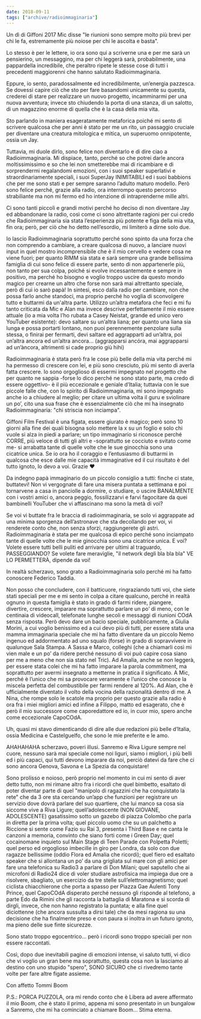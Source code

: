 ```yaml
---
date: 2018-09-11
tags: ["archive/radioimmaginaria"]
---
```

Un dì di Giffoni 2017 Mic disse "le riunioni sono sempre molto più brevi per chi le fa, estremamente più noiose per chi le ascolta e basta".

Lo stesso è per le lettere, io ora sono qui a scriverne una e per me sarà un pensierino, un messaggino, ma per chi leggerà sarà, probabilmente, una pappardella incredibile, che peraltro ripete le stesse cose di tutti i precedenti maggiorenni che hanno salutato Radioimmaginaria.

Eppure, io sento, paradossalmente ed incredibilmente, un’energia pazzesca. Se dovessi capire ciò che sto per fare basandomi unicamente su questa, crederei di stare per realizzare un nuovo progetto, incamminarmi per una nuova avventura; invece sto chiudendo la porta di una stanza, di un salotto, di un magazzino enorme di quella che è la casa della mia vita.

Sto parlando in maniera esageratamente metaforica poiché mi sento di scrivere qualcosa che per anni è stato per me un rito, un passaggio cruciale per diventare una creatura mitologica e mitica, un superuomo onnipotente, ossia un Jay.

Tuttavia, mi duole dirlo, sono felice non diventarlo e di dire ciao a Radioimmaginaria. Mi dispiace, tanto, perché so che potrei darle ancora moltissimissimo e so che lei non smetterebbe mai di ricambiare e di sorprendermi regalandomi emozioni, con i suoi speaker superlativi e straordinariamente speciali, i suoi SuperJay INIMITABILI ed i suoi babbions che per me sono stati e per sempre saranno l’adulto maturo modello. Però sono felice perché, grazie alla radio, ora interrompo questo percorso strabiliante ma non mi fermo ed ho intenzione di intraprenderne mille altri.

Ci sono tanti piccoli e grandi motivi perché ho deciso di non diventare Jay ed abbandonare la radio, così come ci sono altrettante ragioni per cui credo che Radioimmaginaria sia stata l’esperienza più potente e figa della mia vita, fin ora; però, per ciò che ho detto nell’esordio, mi limiterò a dirne solo due.

Io lascio Radioimmaginaria soprattutto perché sono spinto da una forza che non comprendo a cambiare, a creare qualcosa di nuovo, a lanciare nuovi input in quel mostro incomprensibile che è il mio cervello e vedere cosa ne viene fuori; per quanto RIMM sia stata e sarà sempre una grande bellissima famiglia di cui sono felice di essere parte, sento di non appartenerle più, non tanto per sua colpa, poiché si evolve incessantemente e sempre in positivo, ma perché ho bisogno e voglio troppo uscire da questo mondo magico per crearne un altro che forse non sarà mai altrettanto speciale, però di cui io sarò papà! In sintesi, esco dalla radio per cambiare, non che possa farlo anche standoci, ma proprio perché ho voglia di sconvolgere tutto e buttarmi da un'altra parte. Utilizzo un’altra metafora che feci e mi fu tanto criticata da Mic e Alan ma invece descrive perfettamente il mio essere attuale (io a mia volta l’ho rubata a Casey Neistat, grande ed unico vero YouTuber esistente): devo saltare su un’altra liana; per quanto una liana sia lunga e possa portarti lontano, non puoi perennemente penzolare sulla stessa, o finirai per fermarti, devi saltare ed aggrapparti ad un’altra, poi un’altra ancora ed un’altra ancora… (aggrapparsi ancóra, mai aggrapparsi ad un’àncora, altrimenti si cade proprio giù hihi)

Radioimmaginaria è stata però fra le cose più belle della mia vita perché mi ha permesso di crescere con lei, e più sono cresciuto, più mi sento di averla fatta crescere. Io sono orgoglioso di essermi impegnato nel progetto che per quanto ne sappia -forse lo dico perché ne sono stato parte, ma credo di essere oggettivo- è il più eccezionale e geniale d’Italia; tuttavia con le sue piccole falle che, con lo spirito di Radioimmaginaria, mi sono impegnato anche io a chiudere al meglio; per citare un ultima volta il guru e sviolinare un po’, cito una sua frase che è essenzialmente ciò che mi ha insegnato Radioimmaginaria: "chi striscia non inciampa".

Giffoni Film Festival è una figata, essere giurato è magico; però sono 10 giorni alla fine dei quali bisogna solo mettere la x su un foglio e solo chi vuole si alza in piedi a parlare; un tipo immaginario si riconosce perché CORRE, più veloce di tutti gli altri e -soprattutto se cocciuto e svitato come me- si arrabatta tante di quelle volte che le sue ginocchia sono una cicatrice unica. Se io ora ho il coraggio e l’entusiasmo di buttarmi in qualcosa che esce dalle mie capacità immaginative ed il cui risultato è del tutto ignoto, lo devo a voi. Grazie ❤️

Da indegno papà immaginario do un piccolo consiglio a tutti: finche ci state, buttatevi! Non vi vergognate di fare una misera puntata a settimana e poi tornarvene a casa in panciolle a dormire, o studiare, o uscire BANALMENTE con i vostri amici o, ancora peggio, fossilizzarvi e farvi fagocitare da quei bambinelli YouTuber che vi affascinano ma sono la metà di voi?

Se voi vi buttate fra le braccia di radioimmaginaria, se solo vi aggrappate ad una minima sporgenza dell’astronave che sta decollando per voi, vi renderete conto che, non senza sforzi, raggiungerete gli astri. Radioimmaginaria è stata per me qualcosa di epico perché sono inciampato tante di quelle volte che le mie ginocchia sono una cicatrice unica. E voi? Volete essere tutti belli puliti ed arrivare per ultimi al traguardo, PASSEGGIANDO? Se volete fare meraviglie, "il network degli bla bla bla" VE LO PERMETTERÀ, dipende da voi!

In realtà scherzavo, sono grato a Radioimmaginaria solo perché mi ha fatto conoscere Federico Taddia.

Non posso che concludere, con il batticuore, ringraziando tutti voi, che siete stati speciali per me e mi sento in colpa a citare qualcuno, perché in realtà ognuno in questa famiglia è stato in grado di farmi ridere, piangere, divertire, crescere, imparare ma soprattutto parlare un po’ di meno, con le centinaia di videocall, telefonate lunghe secoli e messaggi di riunioni COdA senza risposta. Però devo dare un bacio speciale, pubblicamente, a Giulia Morini, a cui voglio benissimo ed a cui devo più di tutti, per essere stata una mamma immaginaria speciale che mi ha fatto diventare da un piccolo Nemo ingenuo ed addormentato ad uno squalo (forse) in grado di sopravvivere in qualunque Sala Stampa. A Sassa e Marco, colleghi (che a chiamarli così mi vien male e un po’ da ridere perché nessuno di voi può capire cosa siano per me a meno che non sia stato nel Tric). Ad Amalia, anche se non leggerà, per essere stata colei che mi ha fatto imparare la parola commitment, ma soprattutto per avermi insegnato a metterne in pratica il significato. A Mic, perché è l’unico che mi sa provocare veramente e l’unico che conosce la miscela perfetta del combustibile per farmi rendere al 120%. Ad Alan, che è ufficialmente diventato il volto della vocina della razionalità dentro di me. A Nina, che rompe solo le scatole ma proprio per questo grazie alla radio è ora fra i miei migliori amici ed infine a Filippo, matto ed esagerato, che è però il mio successore come caporedattore ed io, in cuor mio, spero anche come eccezionale CapoCOdA.

Uh, quasi mi stavo dimenticando di dire alle due redazioni più belle d’Italia, ossia Medicina e Castelguelfo, che sono le mie preferite e le amo.

AHAHAHAHA scherzavo, poveri illusi. Sanremo e Riva Ligure sempre nel cuore, nessuno sarà mai speciale come noi liguri, siamo i migliori, i più belli ed i più capaci, qui tutti devono imparare da noi, perciò datevi da fare che ci sono ancora Genova, Savona e La Spezia da conquistare!

Sono prolisso e noioso, però proprio nel momento in cui mi sento di aver detto tutto, non mi rimane altro fra i ricordi che quel bimbetto, esaltato di poter diventar parte di quel "manipolo di ragazzini che ha conquistato la rete" che da 3 ore sta cercando un’app che funzioni per registrare un servizio dove dovrà parlare del suo quartiere, che lui manco sa cosa sia siccome vive a Riva Ligure; quell’adolescente (NON GIOVANE, ADOLESCENTE) gasatissimo sotto un gazebo di piazza Colombo che parla in diretta per la prima volta; quel piccolo uomo che su un palchetto a Riccione si sente come Fazio su Rai 3, presenta i Third Base e ne canta le canzoni a memoria, convinto che siano forti come i Green Day; quel cocainomane inquieto sul Main Stage di Teen Parade con Polpetta Poletti; quel perso ed orgoglioso imbecille in giro per Londra, da solo con due ragazze bellissime (oddio Flora ed Amalia che ricordi); quel fiero ed esaltato speaker che si allontana un po’ da una grigliata sul mare con gli amici per fare una telefonica su Radio3 a parlare di Don Milani; quel saputello che ai microfoni di Radio24 dice di voler studiare astrofisica ma impiega due ore a risolvere, sbagliato, un esercizio da tre stelle sull’elettromagnetismo; quel ciclista chiacchierone che porta a spasso per Piazza Gae Aulenti Tony Prince, quel CapoCOdA disperato perché nessuno gli risponde al telefono, a parte Edo da Rimini che gli racconta la battaglia di Maratona e si scorda di dirgli, invece, che non hanno registrato la puntata; e alla fine quel diciottenne (che ancora sussulta a dirsi tale) che da mesi ragiona su una decisione che ha finalmente preso e con paura si inoltra in un futuro ignoto, ma pieno delle sue finte sicurezze.

Sono stato troppo egocentrico… però i ricordi sono troppo speciali per non essere raccontati.

Così, dopo due inevitabili pagine di emozioni intense, vi saluto tutti, vi dico che vi voglio un gran bene ma soprattutto, questa cosa non la lasciamo al destino con uno stupido "spero", SONO SICURO che ci rivedremo tante volte per fare altre figate assieme.

Con affetto
Tommi Boom

P.S.: PORCA PUZZOLA, ora mi rendo conto che è Libera ad avere affermato il mio Boom, che è stato il primo, appena mi sono presentato in un bungalow a Sanremo, che mi ha cominciato a chiamare Boom… Stima eterna.
